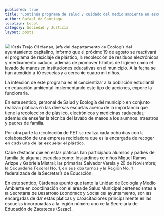 ```yaml
---
published: true
title: "Continúa programa de salud y cuidado del medio ambiente en escuelas: Trejo"
author: Rafael de Santiago.
location: Local
category: Sociedad y Justicia
layout: posts
---
```


![](http://i.imgur.com/PtmdzkBm.jpg)
Katia Trejo Cárdenas, jefa del departamento de Ecología del ayuntamiento capitalino, informó que el próximo 19 de agosto se reactivará el programa de reciclaje de plástico, la recolección de residuos electrónicos y medicamento caduco, además de promover hábitos de higiene como el lavado de manos en instituciones educativas en el municipio. A la fecha se han atendido a 10 escuelas y a cerca de cuatro mil niños.

La intención de este programa es el concientizar a la población estudiantil en educación ambiental implementando este tipo de acciones, expone la funcionaria.

En este sentido, personal de Salud y Ecología del municipio en conjunto realizan pláticas en las diversas escuelas acerca de la importancia que tiene la recolección de plástico, electrónicos y medicinas caducadas; además de enseñar la técnica del lavado de manos a los alumnos, maestros y padres de familia.

Por otra parte la recolección de PET se realiza cada ocho días con la colaboración de una empresa recicladora que es la encargada de recoger en cada una de las escuelas el plástico.

Cabe destacar que en estas pláticas han participado alumnos y padres de familia de algunas escuelas como: los jardines de niños Miguel Ramos Arizpe y Gabriela Mistral; las primarias Salvador Varela y 20 de Noviembre; la Secundaria Federal No. 1, en sus dos turnos y la Región No. 1 federalizada de la Secretaría de Educación.

En este sentido, Cárdenas apuntó que tanto la Unidad de Ecología y Medio Ambiente en coordinación con el área de Salud Municipal pertenecientes a la Secretaría de Desarrollo Económico y Social del ayuntamiento, son las encargadas de dar estas pláticas y capacitaciones principalmente en las escuelas incorporadas a la región número uno de la Secretaría de Educación de Zacatecas (Sezac).
